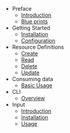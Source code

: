 - Preface
    - [Introduction](/4.0/introduction)
    - [Blue prints](/4.0/blueprints)
- Getting Started
    - [Installation](/4.0/installation)
    - [Configuration](/4.0/configuration)
- Resource Definitions
    - [Create](/4.0/create_definition)
    - [Read](/4.0/rud_definition#get)
    - [Delete](/4.0/rud_definition#delete)
    - [Update](/4.0/rud_definition#patch)
- Consuming data
    - [Basic Usage](/4.0/consuming_data)
- CLI
    - [Overview](/4.0/cli)
- Input
	- [Introduction](/4.0/input)
	- [Installation](/4.0/input_installation)
	- [Usage](/4.0/input_usage)
